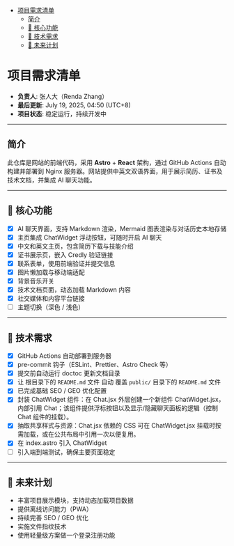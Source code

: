 <!-- START doctoc generated TOC please keep comment here to allow auto update -->
<!-- DON'T EDIT THIS SECTION, INSTEAD RE-RUN doctoc TO UPDATE -->

- [项目需求清单](#%E9%A1%B9%E7%9B%AE%E9%9C%80%E6%B1%82%E6%B8%85%E5%8D%95)
  - [简介](#%E7%AE%80%E4%BB%8B)
  - [🚀 核心功能](#-%E6%A0%B8%E5%BF%83%E5%8A%9F%E8%83%BD)
  - [🔧 技术需求](#-%E6%8A%80%E6%9C%AF%E9%9C%80%E6%B1%82)
  - [🌱 未来计划](#-%E6%9C%AA%E6%9D%A5%E8%AE%A1%E5%88%92)

<!-- END doctoc generated TOC please keep comment here to allow auto update -->

# 项目需求清单

- **负责人**: 张人大（Renda Zhang）
- **最后更新**: July 19, 2025, 04:50 (UTC+8)
- **项目状态**: 稳定运行，持续开发中

---

## 简介

此仓库是网站的前端代码，采用 **Astro** + **React** 架构，通过 GitHub Actions 自动构建并部署到 Nginx 服务器。网站提供中英文双语界面，用于展示简历、证书及技术文档，并集成 AI 聊天功能。

---

## 🚀 核心功能

- [x] AI 聊天界面，支持 Markdown 渲染，Mermaid 图表渲染与对话历史本地存储
- [x] 主页集成 ChatWidget 浮动按钮，可随时开启 AI 聊天
- [x] 中文和英文主页，包含简历下载与技能介绍
- [x] 证书展示页，嵌入 Credly 验证链接
- [x] 联系表单，使用前端验证并提交信息
- [x] 图片懒加载与移动端适配
- [x] 背景音乐开关
- [x] 技术文档页面，动态加载 Markdown 内容
- [x] 社交媒体和内容平台链接
- [ ] 主题切换（深色 / 浅色）

---

## 🔧 技术需求

- [x] GitHub Actions 自动部署到服务器
- [x] pre-commit 钩子（ESLint、Prettier、Astro Check 等）
- [x] 提交前自动运行 doctoc 更新文档目录
- [x] 让 根目录下的 `README.md` 文件 自动 覆盖 `public/` 目录下的 `README.md` 文件
- [x] 已完成基础 SEO / GEO 优化配置
- [x] 封装 ChatWidget 组件：在 Chat.jsx 外层创建一个新组件 ChatWidget.jsx，内部引用 Chat；该组件提供浮标按钮以及显示/隐藏聊天面板的逻辑（控制 Chat 组件的挂载）。
- [x] 抽取共享样式与资源：Chat.jsx 依赖的 CSS 可在 ChatWidget.jsx 挂载时按需加载，或在公共布局中引用一次以便复用。
- [x] 在 index.astro 引入 ChatWidget
- [ ] 引入端到端测试，确保主要页面稳定

---

## 🌱 未来计划

- 丰富项目展示模块，支持动态加载项目数据
- 提供离线访问能力（PWA）
- 持续完善 SEO / GEO 优化
- 实施文件指纹技术
- 使用轻量级方案做一个登录注册功能
